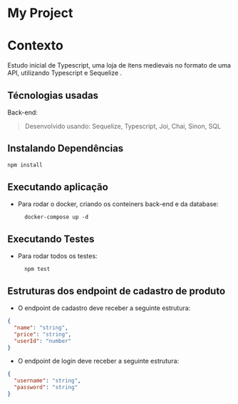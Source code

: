 # My Project

# Contexto
Estudo inicial de Typescript, uma loja de itens medievais no formato de uma API, utilizando Typescript e Sequelize .

## Técnologias usadas

Back-end:
> Desenvolvido usando: Sequelize, Typescript, Joi, Chai, Sinon, SQL

## Instalando Dependências
 
```bash
npm install
``` 
## Executando aplicação

* Para rodar o docker, criando os conteiners back-end e da database:

  ```
    docker-compose up -d
  ```

## Executando Testes

* Para rodar todos os testes:

  ```
    npm test
  ```

## Estruturas dos endpoint de cadastro de produto 

* O endpoint de cadastro deve receber a seguinte estrutura:

```json
{
  "name": "string",
  "price": "string",
  "userId": "number"
}
```

* O endpoint de login deve receber a seguinte estrutura:

```json
{
  "username": "string",
  "password": "string"
}
```
